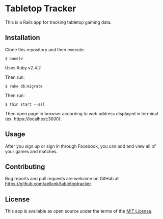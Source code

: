 # Tabletop Tracker

This is a Rails app for tracking tabletop gaming data.

## Installation

Clone this repository and then execute:

    $ bundle

Uses Ruby v2.4.2

Then run:
	
	$ rake db:migrate
	
Then run:

	$ thin start --ssl 

Then open page in browser according to web address displayed in terminal (ex. https://localhost:3000).

## Usage

After you sign up or sign in through Facebook, you can add and view all of your games and matches. 

## Contributing

Bug reports and pull requests are welcome on GitHub at https://github.com/aellonk/tabletoptracker.

## License

This app is available as open source under the terms of the [MIT License](http://opensource.org/licenses/MIT).
